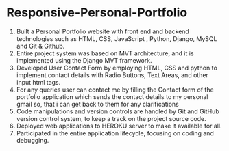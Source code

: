 # Responsive-Personal-Portfolio

1. Built a Personal Portfolio website with front end and backend technologies such as HTML, CSS, JavaScript , Python, Django, MySQL and Git & Github. 
2. Entire project system was based on MVT architecture, and it is implemented using the Django MVT framework.
3. Developed User Contact Form by employing HTML, CSS and python to implement contact details with Radio Buttons, Text Areas, and other input html tags.
4. For any queries user can contact me by filling the Contact form of the portfolio application which sends the contact details to my personal gmail so, 
   that i can get back to them for any clarifications 
5. Code manipulations and version controls are handled by Git and GitHub version control system, to keep a track on the project source code. 
6. Deployed web applications to HEROKU server to make it available for all. 
7. Participated in the entire application lifecycle, focusing on coding and debugging.
